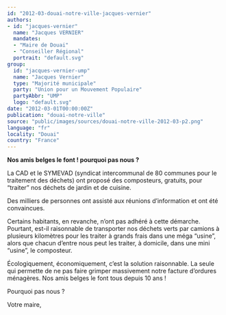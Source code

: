 ```yaml
---
id: "2012-03-douai-notre-ville-jacques-vernier"
authors:
- id: "jacques-vernier"
  name: "Jacques VERNIER"
  mandates: 
  - "Maire de Douai"
  - "Conseiller Régional"
  portrait: "default.svg"
group:
  id: "jacques-vernier-ump"
  name: "Jacques Vernier"
  type: "Majorité municipale"
  party: "Union pour un Mouvement Populaire"
  partyAbbr: "UMP"
  logo: "default.svg"
date: "2012-03-01T00:00:00Z"
publication: "douai-notre-ville"
source: "public/images/sources/douai-notre-ville-2012-03-p2.png"
language: "fr"
locality: "Douai"
country: "France"
---
```


**Nos amis belges le font !
pourquoi pas nous ?**

La CAD et le SYMEVAD (syndicat  intercommunal de 80 communes pour le traitement des déchets) ont proposé des composteurs, gratuits, pour “traiter” nos déchets de jardin et de cuisine.

Des milliers de personnes ont assisté aux réunions d’information et ont été convaincues.

Certains habitants, en revanche, n’ont pas adhéré à cette démarche. Pourtant, est-il raisonnable de transporter nos déchets verts par camions à plusieurs kilomètres pour les traiter à grands frais dans une méga “usine”, alors que chacun d’entre nous peut les traiter, à domicile, dans une mini “usine”, le composteur.

Écologiquement, économiquement, c’est la solution raisonnable. La seule qui permette de ne pas faire grimper massivement notre facture d’ordures ménagères.
Nos amis belges le font tous depuis 10 ans !

Pourquoi pas nous ?

Votre maire,
